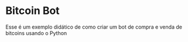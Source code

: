 # Bitcoin Bot 

Esse é um exemplo didático de como criar um bot de compra e venda de bitcoins usando o Python

